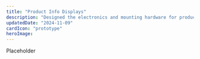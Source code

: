 ```yaml
---
title: "Product Info Displays"
description: "Designed the electronics and mounting hardware for product information displays used in the retail stores of one of the largest online retailers in Switzerland."
updatedDate: "2024-11-09"
cardIcon: "prototype"
heroImage:
---
```

Placeholder